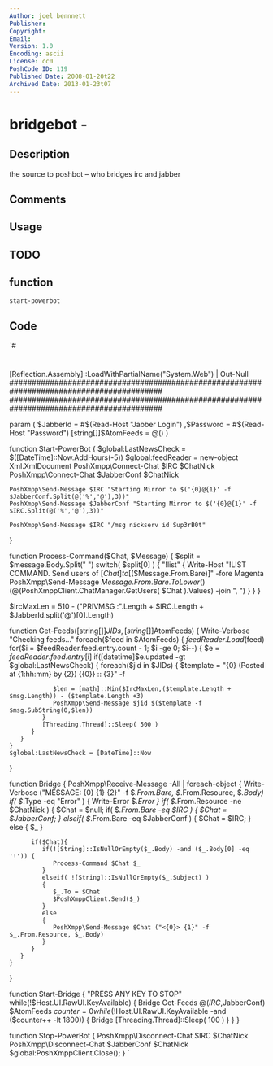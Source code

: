 ```yaml
---
Author: joel bennnett
Publisher: 
Copyright: 
Email: 
Version: 1.0
Encoding: ascii
License: cc0
PoshCode ID: 119
Published Date: 2008-01-20t22
Archived Date: 2013-01-23t07
---
```


# bridgebot - 

## Description

the source to poshbot – who bridges irc and jabber

## Comments



## Usage



## TODO



## function

`start-powerbot`

## Code

`#
 #
 [Reflection.Assembly]::LoadWithPartialName("System.Web") | Out-Null
 ##########################################################################################
 ##########################################################################################
 
 param (
    $JabberId    = #$(Read-Host "Jabber Login")
    ,$Password   = #$(Read-Host "Password")
    [string[]]$AtomFeeds = @()
 )
 
 function Start-PowerBot {
    $global:LastNewsCheck = $([DateTime]::Now.AddHours(-5))
    $global:feedReader = new-object Xml.XmlDocument
    PoshXmpp\Connect-Chat $IRC $ChatNick
    PoshXmpp\Connect-Chat $JabberConf $ChatNick
 
    PoshXmpp\Send-Message $IRC "Starting Mirror to $('{0}@{1}' -f $JabberConf.Split(@('%','@'),3))"
    PoshXmpp\Send-Message $JabberConf "Starting Mirror to $('{0}@{1}' -f $IRC.Split(@('%','@'),3))"
 
    PoshXmpp\Send-Message $IRC "/msg nickserv id Sup3rB0t"
   
 }
 
 function Process-Command($Chat, $Message) {
    $split = $message.Body.Split(" ")
    switch( $split[0] ) {
       "!list" {
          Write-Host "!LIST COMMAND. Send users of [$Chat] to [$($Message.From.Bare)]" -fore Magenta
          PoshXmpp\Send-Message $Message.From.Bare.ToLower() (@($PoshXmppClient.ChatManager.GetUsers( $Chat ).Values) -join ", ")
       }
    }
 }
 
 
 $IrcMaxLen = 510 - ("PRIVMSG :".Length + $IRC.Length + $JabberId.split('@')[0].Length)
 
 function Get-Feeds([string[]]$JIDs,[string[]]$AtomFeeds) {
    Write-Verbose "Checking feeds..."
    foreach($feed in $AtomFeeds) {
       $feedReader.Load($feed)
       for($i = $feedReader.feed.entry.count - 1; $i -ge 0; $i--) {
          $e = $feedReader.feed.entry[$i]
          if([datetime]$e.updated -gt $global:LastNewsCheck) {
             foreach($jid in $JIDs) {
                $template = "{0} (Posted at {1:hh:mm} by {2}) {{0}} :: {3}" -f
 
                $len = [math]::Min($IrcMaxLen,($template.Length + $msg.Length)) - ($template.Length +3)
                PoshXmpp\Send-Message $jid $($template -f $msg.SubString(0,$len))
             }
             [Threading.Thread]::Sleep( 500 )
          }
       }
    }
    $global:LastNewsCheck = [DateTime]::Now
 }
 
 
 function Bridge {
    PoshXmpp\Receive-Message -All | foreach-object {
       Write-Verbose ("MESSAGE: {0} {1} {2}"  -f $_.From.Bare, $_.From.Resource, $_.Body)
       if( $_.Type -eq "Error" ) {
          Write-Error $_.Error
       }
       if( $_.From.Resource -ne $ChatNick ) {
          $Chat = $null;
          if( $_.From.Bare -eq $IRC ) 
          {
             $Chat = $JabberConf;
          }
          elseif( $_.From.Bare -eq $JabberConf ) 
          {
             $Chat = $IRC;
          }
          else
          {
             $_
          }
 
          if($Chat){
             if(![String]::IsNullOrEmpty($_.Body) -and ($_.Body[0] -eq '!')) { 
                Process-Command $Chat $_ 
             } 
             elseif( ![String]::IsNullOrEmpty($_.Subject) ) 
             {
                $_.To = $Chat
                $PoshXmppClient.Send($_)
             }
             else 
             {
                PoshXmpp\Send-Message $Chat ("<{0}> {1}" -f $_.From.Resource, $_.Body)
             }
          }
       }
    }
 }
 
 
 function Start-Bridge {
    "PRESS ANY KEY TO STOP"
    while(!$Host.UI.RawUI.KeyAvailable) {
       Bridge
       Get-Feeds @($IRC,$JabberConf) $AtomFeeds
       $counter = 0
       while(!$Host.UI.RawUI.KeyAvailable -and ($counter++ -lt 1800)) {
          Bridge
          [Threading.Thread]::Sleep( 100 )
       }
    }
 }
 
 function Stop-PowerBot {
    PoshXmpp\Disconnect-Chat $IRC $ChatNick
    PoshXmpp\Disconnect-Chat $JabberConf $ChatNick
    $global:PoshXmppClient.Close();
 }
`


